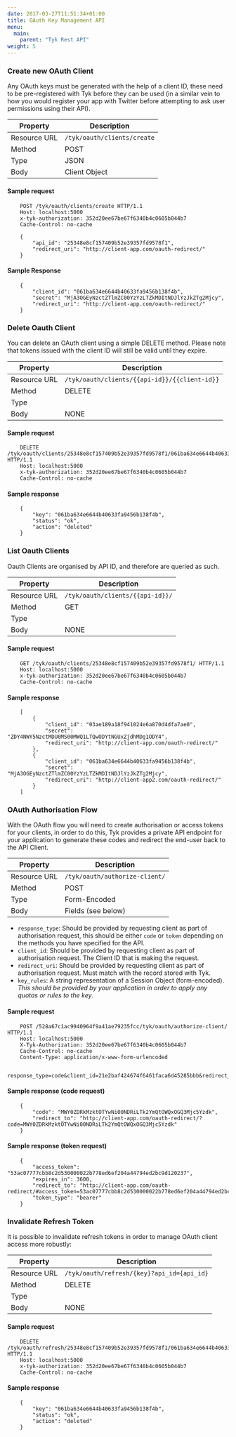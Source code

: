 ```yaml
---
date: 2017-03-27T11:51:34+01:00
title: OAuth Key Management API
menu:
  main:
    parent: "Tyk Rest API"
weight: 5 
---
```


### Create new OAuth Client

Any OAuth keys must be generated with the help of a client ID, these need to be pre-registered with Tyk before they can be used (in a similar vein to how you would register your app with Twitter before attempting to ask user permissions using their API).

| **Property** | **Description**             |
| ------------ | --------------------------- |
| Resource URL | `/tyk/oauth/clients/create` |
| Method       | POST                        |
| Type         | JSON                        |
| Body         | Client Object               |

#### Sample request

```
    POST /tyk/oauth/clients/create HTTP/1.1
    Host: localhost:5000
    x-tyk-authorization: 352d20ee67be67f6340b4c0605b044b7
    Cache-Control: no-cache
    
    {
        "api_id": "25348e8cf157409b52e39357fd9578f1",
        "redirect_uri": "http://client-app.com/oauth-redirect/"
    }
```

#### Sample Response

```
    {
        "client_id": "061ba634e6644b40633fa9456b138f4b",
        "secret": "MjA3OGEyNzctZTlmZC00YzYzLTZkMDItNDJlYzJkZTg2Mjcy",
        "redirect_uri": "http://client-app.com/oauth-redirect/"
    }
```

### Delete Oauth Client

You can delete an OAuth client using a simple DELETE method. Please note that tokens issued with the client ID will still be valid until they expire.

| **Property** | **Description**                               |
| ------------ | --------------------------------------------- |
| Resource URL | `/tyk/oauth/clients/{{api-id}}/{{client-id}}` |
| Method       | DELETE                                        |
| Type         |                                               |
| Body         | NONE                                          |

#### Sample request

```
    DELETE /tyk/oauth/clients/25348e8cf157409b52e39357fd9578f1/061ba634e6644b40633fa9456b138f4b HTTP/1.1
    Host: localhost:5000
    x-tyk-authorization: 352d20ee67be67f6340b4c0605b044b7
    Cache-Control: no-cache
```

#### Sample response

```
    {
        "key": "061ba634e6644b40633fa9456b138f4b",
        "status": "ok",
        "action": "deleted"
    }
```

### List Oauth Clients

Oauth Clients are organised by API ID, and therefore are queried as such.

| **Property** | **Description**                  |
| ------------ | -------------------------------- |
| Resource URL | `/tyk/oauth/clients/{{api-id}}/` |
| Method       | GET                              |
| Type         |                                  |
| Body         | NONE                             |

#### Sample request

```
    GET /tyk/oauth/clients/25348e8cf157409b52e39357fd9578f1/ HTTP/1.1
    Host: localhost:5000
    x-tyk-authorization: 352d20ee67be67f6340b4c0605b044b7
    Cache-Control: no-cache
```

#### Sample response

```
    [
        {
            "client_id": "03ae189a18f941024e6a870d4dfa7ae0",
            "secret": "ZDY4NWY5NzctMDU0MS00MWQ1LTQwODYtNGUxZjdhMDg1ODY4",
            "redirect_uri": "http://client-app.com/oauth-redirect/"
        },
        {
            "client_id": "061ba634e6644b40633fa9456b138f4b",
            "secret": "MjA3OGEyNzctZTlmZC00YzYzLTZkMDItNDJlYzJkZTg2Mjcy",
            "redirect_uri": "http://client-app2.com/oauth-redirect/"
        }
    ]
```

### OAuth Authorisation Flow

With the OAuth flow you will need to create authorisation or access tokens for your clients, in order to do this, Tyk provides a private API endpoint for your application to generate these codes and redirect the end-user back to the API Client.

| **Property** | **Description**                |
| ------------ | ------------------------------ |
| Resource URL | `/tyk/oauth/authorize-client/` |
| Method       | POST                           |
| Type         | Form-Encoded                   |
| Body         | Fields (see below)             |

* `response_type`: Should be provided by requesting client as part of authorisation request, this should be either `code` or `token` depending on the methods you have specified for the API.
* `client_id`: Should be provided by requesting client as part of authorisation request. The Client ID that is making the request.
* `redirect_uri`: Should be provided by requesting client as part of authorisation request. Must match with the record stored with Tyk.
* `key_rules`: A string representation of a Session Object (form-encoded). *This should be provided by your application in order to apply any quotas or rules to the key*.

#### Sample request

```
    POST /528a67c1ac9940964f9a41ae79235fcc/tyk/oauth/authorize-client/ HTTP/1.1
    Host: localhost:5000
    X-Tyk-Authorization: 352d20ee67be67f6340b4c0605b044b7
    Cache-Control: no-cache
    Content-Type: application/x-www-form-urlencoded
    
    response_type=code&client_id=21e2baf424674f6461faca6d45285bbb&redirect_uri=http%3A%2F%2Foauth.com%2Fredirect&key_rules=%7B+++++%22allowance%22%3A+999%2C+++++%22rate%22%3A+1000%2C+++++%22per%22%3A+60%2C+++++%22expires%22%3A+0%2C+++++%22quota_max%22%3A+-1%2C+++++%22quota_renews%22%3A+1406121006%2C+++++%22quota_remaining%22%3A+0%2C+++++%22quota_renewal_rate%22%3A+60%2C+++++%22access_rights%22%3A+%7B+++++++++%22528a67c1ac9940964f9a41ae79235fcc%22%3A+%7B+++++++++++++%22api_name%22%3A+%22OAuth+Test+API%22%2C+++++++++++++%22api_id%22%3A+%22528a67c1ac9940964f9a41ae79235fcc%22%2C+++++++++++++%22versions%22%3A+%5B+++++++++++++++++%22Default%22+++++++++++++%5D+++++++++%7D+++++%7D%2C+++++%22org_id%22%3A+%2253ac07777cbb8c2d53000002%22+%7D
```

#### Sample response (code request)

```
    {
        "code": "MWY0ZDRkMzktOTYwNi00NDRiLTk2YmQtOWQxOGQ3Mjc5Yzdk",
        "redirect_to": "http://client-app.com/oauth-redirect/?code=MWY0ZDRkMzktOTYwNi00NDRiLTk2YmQtOWQxOGQ3Mjc5Yzdk"
    }
```

#### Sample response (token request)

```
    {
        "access_token": "53ac07777cbb8c2d530000022b778ed6ef204a44794ed2bc9d120237",
        "expires_in": 3600,
        "redirect_to": "http://client-app.com/oauth-redirect/#access_token=53ac07777cbb8c2d530000022b778ed6ef204a44794ed2bc9d120237&expires_in=3600&token_type=bearer",
        "token_type": "bearer"
    }
```

### Invalidate Refresh Token

It is possible to invalidate refresh tokens in order to manage OAuth client access more robustly:

| **Property** | **Description**                            |
| ------------ | ------------------------------------------ |
| Resource URL | `/tyk/oauth/refresh/{key}?api_id={api_id}` |
| Method       | DELETE                                     |
| Type         |                                            |
| Body         | NONE                                       |

#### Sample request
```
    DELETE /tyk/oauth/refresh/25348e8cf157409b52e39357fd9578f1/061ba634e6644b40633fa9456b138f4b HTTP/1.1
    Host: localhost:5000
    x-tyk-authorization: 352d20ee67be67f6340b4c0605b044b7
    Cache-Control: no-cache
```

#### Sample response
```
    {
        "key": "061ba634e6644b40633fa9456b138f4b",
        "status": "ok",
        "action": "deleted"
    }
```

